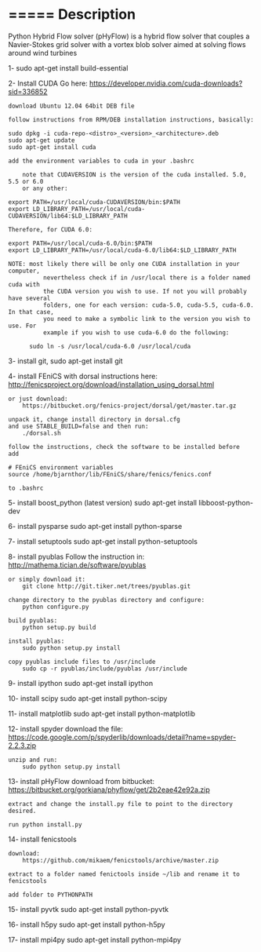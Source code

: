 =====
Description
=====

Python Hybrid Flow solver (pHyFlow) is a hybrid flow solver that couples a Navier-Stokes grid solver with a vortex blob solver aimed at solving flows around wind turbines



1- sudo apt-get install build-essential

2- Install CUDA
	Go here:
	https://developer.nvidia.com/cuda-downloads?sid=336852

	download Ubuntu 12.04 64bit DEB file

	follow instructions from RPM/DEB installation instructions, basically:

	sudo dpkg -i cuda-repo-<distro>_<version>_<architecture>.deb
	sudo apt-get update
	sudo apt-get install cuda
	
	add the environment variables to cuda in your .bashrc
	
        note that CUDAVERSION is the version of the cuda installed. 5.0, 5.5 or 6.0
        or any other:

	export PATH=/usr/local/cuda-CUDAVERSION/bin:$PATH
	export LD_LIBRARY_PATH=/usr/local/cuda-CUDAVERSION/lib64:$LD_LIBRARY_PATH

	Therefore, for CUDA 6.0:

	export PATH=/usr/local/cuda-6.0/bin:$PATH
	export LD_LIBRARY_PATH=/usr/local/cuda-6.0/lib64:$LD_LIBRARY_PATH

	NOTE: most likely there will be only one CUDA installation in your computer, 
              nevertheless check if in /usr/local there is a folder named cuda with
              the CUDA version you wish to use. If not you will probably have several
              folders, one for each version: cuda-5.0, cuda-5.5, cuda-6.0. In that case,
              you need to make a symbolic link to the version you wish to use. For
              example if you wish to use cuda-6.0 do the following:
	
	      sudo ln -s /usr/local/cuda-6.0 /usr/local/cuda

3- install git, sudo apt-get install git

4- install FEniCS with dorsal
	instructions here: 
		http://fenicsproject.org/download/installation_using_dorsal.html

	or just download:
		https://bitbucket.org/fenics-project/dorsal/get/master.tar.gz

	unpack it, change install directory in dorsal.cfg 
	and use STABLE_BUILD=false and then run:
		./dorsal.sh
		
	follow the instructions, check the software to be installed before
	add 
	
	# FEniCS environment variables
	source /home/bjarnthor/lib/FEniCS/share/fenics/fenics.conf
	
	to .bashrc
5- install boost_python (latest version)
	sudo apt-get install libboost-python-dev

6- install pysparse
	sudo apt-get install python-sparse

7- install setuptools
	sudo apt-get install python-setuptools

8- install pyublas
	Follow the instruction in:
		http://mathema.tician.de/software/pyublas

	or simply download it:
		git clone http://git.tiker.net/trees/pyublas.git

	change directory to the pyublas directory and configure:
		python configure.py

	build pyublas:
		python setup.py build

	install pyublas:
		sudo python setup.py install
	
	copy pyublas include files to /usr/include
		sudo cp -r pyublas/include/pyublas /usr/include

9- install ipython
	sudo apt-get install ipython

10- install scipy
	sudo apt-get install python-scipy

11- install matplotlib
	sudo apt-get install python-matplotlib

12- install spyder
	download the file:
	https://code.google.com/p/spyderlib/downloads/detail?name=spyder-2.2.3.zip

	unzip and run:
		sudo python setup.py install

13- install pHyFlow
	download from bitbucket:
		https://bitbucket.org/gorkiana/phyflow/get/2b2eae42e92a.zip

	extract and change the install.py file to point to the directory desired.

	run python install.py

14- install fenicstools

	download:
		https://github.com/mikaem/fenicstools/archive/master.zip

	extract to a folder named fenictools inside ~/lib and rename it to fenicstools
	
	add folder to PYTHONPATH

15- install pyvtk
	sudo apt-get install python-pyvtk

16- install h5py
	sudo apt-get install python-h5py

17- install mpi4py
	sudo apt-get install python-mpi4py
